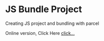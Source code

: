 # JS Bundle Project

Creating JS project and bundling with parcel

Online version, Click Here [click...](https://mohamad-msb.github.io/About-Food/.)